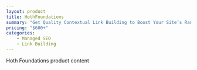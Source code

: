 ```yaml
---
layout: product
title: HothFoundations
summary: "Get Quality Contextual Link Building to Boost Your Site’s Ranking In The Search Engines"
pricing: "$600+"
categories: 
    - Managed SEO
    - Link Building
---
```


Hoth Foundations product content